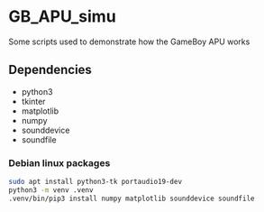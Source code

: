 # GB_APU_simu
Some scripts used to demonstrate how the GameBoy APU works

## Dependencies

- python3
- tkinter
- matplotlib
- numpy
- sounddevice
- soundfile

### Debian linux packages

```sh
sudo apt install python3-tk portaudio19-dev
python3 -m venv .venv
.venv/bin/pip3 install numpy matplotlib sounddevice soundfile
```

